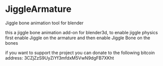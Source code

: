 # JiggleArmature
Jiggle bone animation tool for blender

this a jiggle bone animation add-on for blender3d,
to enable jiggle physics first enable Jiggle on the 
armature and then enable Jiggle Bone on the bones

if you want to support the project you can donate to
the following bitcoin address: 
3CZjZzS9UyZiYf3mfdxM5VwN9dgFB7XKht
